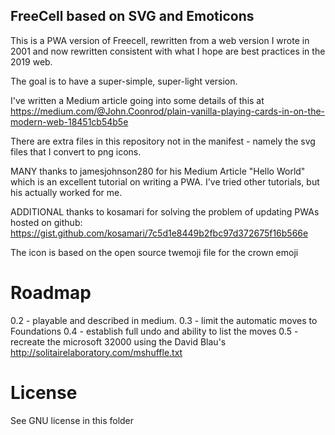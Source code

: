 ## FreeCell based on SVG and Emoticons

This is a PWA version of Freecell, rewritten from a web version I wrote in 2001 and now rewritten consistent with what I hope are best practices in the 2019 web. 

The goal is to have a super-simple, super-light version.

I've written a Medium article going into some details of this at https://medium.com/@John.Coonrod/plain-vanilla-playing-cards-in-on-the-modern-web-18451cb54b5e

There are extra files in this repository not in the manifest - namely the svg files that I convert to png icons.

MANY thanks to jamesjohnson280 for his Medium Article "Hello World" which is an excellent tutorial on writing a PWA. I've tried other tutorials, but his actually worked for me.

ADDITIONAL thanks to kosamari for solving the problem of updating PWAs hosted on github: https://gist.github.com/kosamari/7c5d1e8449b2fbc97d372675f16b566e

The icon is based on the open source twemoji file for the crown emoji

# Roadmap
0.2 - playable and described in medium.
0.3 - limit the automatic moves to Foundations
0.4 - establish full undo and ability to list the moves
0.5 - recreate the microsoft 32000 using the David Blau's http://solitairelaboratory.com/mshuffle.txt

# License
See GNU license in this folder
